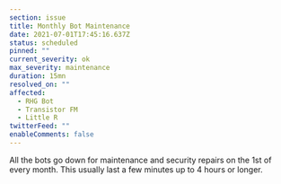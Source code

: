 ```yaml
---
section: issue
title: Monthly Bot Maintenance
date: 2021-07-01T17:45:16.637Z
status: scheduled
pinned: ""
current_severity: ok
max_severity: maintenance
duration: 15mn
resolved_on: ""
affected:
  - RHG Bot
  - Transistor FM
  - Little R
twitterFeed: ""
enableComments: false
---
```

All the bots go down for maintenance and security repairs on the 1st of every month. This usually last a few minutes up to 4 hours or longer.